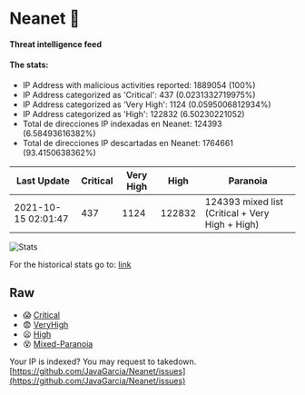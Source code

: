 # Neanet :hocho:
#### Threat intelligence feed
#### The stats:

- IP Address with malicious activities reported: 1889054 (100%)
- IP Address categorized as 'Critical':  437 (0.0231332719975%)
- IP Address categorized as 'Very High':  1124 (0.0595006812934%)
- IP Address categorized as 'High':  122832 (6.50230221052)
- Total de direcciones IP indexadas en Neanet:  124393 (6.58493616382%)
- Total de direcciones IP descartadas en Neanet:  1764661 (93.4150638362%)

| Last Update | Critical | Very High | High | Paranoia |
| --- | --- | --- | --- | --- |
| 2021-10-15 02:01:47 | 437 | 1124 | 122832 | 124393 mixed list (Critical + Very High + High)|

![Stats](https://docs.google.com/spreadsheets/d/e/2PACX-1vSnaNMIXVabIpDJjufMlzH7poXnshF3mgd8Is1g9ytUEzVsP5my4Trn8f-xkoLLQ38xpL3HtmUexLo6/pubchart?oid=501124687&format=image)

For the historical stats go to: [link](/stats.csv)
## Raw
- :scream: [Critical](https://raw.githubusercontent.com/JavaGarcia/Neanet/master/blacklists/neanet_critical.txt)
- :fearful: [VeryHigh](https://raw.githubusercontent.com/JavaGarcia/Neanet/master/blacklists/neanet_veryHigh.txtt)
- :frowning: [High](https://raw.githubusercontent.com/JavaGarcia/Neanet/master/blacklists/neanet_high.txt)
- :dizzy_face: [Mixed-Paranoia](https://raw.githubusercontent.com/JavaGarcia/Neanet/master/blacklists/neanet_all.txt)


Your IP is indexed? You may request to takedown. [https://github.com/JavaGarcia/Neanet/issues](https://github.com/JavaGarcia/Neanet/issues)

























































































































































































































































































































































































































































































































































































































































































































































































































































































































































































































































































































































































































































































































































































































































































































































































































































































































































































































































































































































































































































































































































































































































































































































































































































































































































































































































































































































































































































































































































































































































































































































































































































































































































































































































































































































































































































































































































































































































































































































































































































































































































































































































































































































































































































































































































































































































































































































































































































































































































































































































































































































































































































































































































































































































































































































































































































































































































































































































































































































































































































































































































































































































































































































































































































































































































































































































































































































































































































































































































































































































































































































































































































































































































































































































































































































































































































































































































































































































































































































































































































































































































































































































































































































































































































































































































































































































































































































































































































































































































































































































































































































































































































































































































































































































































































































































































































































